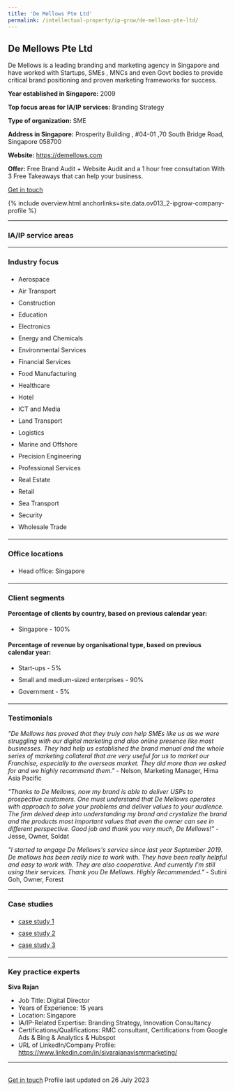 ```yaml
---
title: 'De Mellows Pte Ltd'
permalink: /intellectual-property/ip-grow/de-mellows-pte-ltd/
---
```


## De Mellows Pte Ltd

De Mellows is a leading branding and marketing agency in Singapore and have worked with Startups, SMEs , MNCs and even Govt bodies to provide critical brand positioning and proven marketing frameworks for success.

<b>Year established in Singapore:</b> 2009

<b>Top focus areas for IA/IP services:</b> Branding Strategy

<b>Type of organization:</b> SME

<b>Address in Singapore:</b> Prosperity Building , #04-01 ,70 South Bridge Road, Singapore 058700

<b>Website:</b> <a href='https://demellows.com'>https://demellows.com</a>

<b>Offer:</b> Free Brand Audit + Website Audit and a 1 hour free consultation With 3 Free Takeaways that can help your business.

<a class='btn' href='https://form.gov.sg/648fc056ef9c070011abf0e3' target='_blank' rel='noopener'>Get in touch</a>

{% include overview.html anchorlinks=site.data.ov013_2-ipgrow-company-profile %}

---
<a name='ip-related-service-areas'></a>
### IA/IP service areas

---
<a name='industry-focus'></a>
### Industry focus

<ul><li style='line-height: 27px; margin: 0px 0px !important'> Aerospace</li><li style='line-height: 27px; margin: 0px 0px !important'>Air Transport</li><li style='line-height: 27px; margin: 0px 0px !important'>Construction</li><li style='line-height: 27px; margin: 0px 0px !important'>Education</li><li style='line-height: 27px; margin: 0px 0px !important'>Electronics</li><li style='line-height: 27px; margin: 0px 0px !important'>Energy and Chemicals</li><li style='line-height: 27px; margin: 0px 0px !important'>Environmental Services</li><li style='line-height: 27px; margin: 0px 0px !important'>Financial Services</li><li style='line-height: 27px; margin: 0px 0px !important'>Food Manufacturing</li><li style='line-height: 27px; margin: 0px 0px !important'>Healthcare</li><li style='line-height: 27px; margin: 0px 0px !important'>Hotel</li><li style='line-height: 27px; margin: 0px 0px !important'>ICT and Media</li><li style='line-height: 27px; margin: 0px 0px !important'>Land Transport</li><li style='line-height: 27px; margin: 0px 0px !important'>Logistics</li><li style='line-height: 27px; margin: 0px 0px !important'>Marine and Offshore</li><li style='line-height: 27px; margin: 0px 0px !important'>Precision Engineering</li><li style='line-height: 27px; margin: 0px 0px !important'>Professional Services</li><li style='line-height: 27px; margin: 0px 0px !important'>Real Estate</li><li style='line-height: 27px; margin: 0px 0px !important'>Retail</li><li style='line-height: 27px; margin: 0px 0px !important'>Sea Transport</li><li style='line-height: 27px; margin: 0px 0px !important'>Security</li><li style='line-height: 27px; margin: 0px 0px !important'>Wholesale Trade</li></ul>

---
<a name='office-locations'></a>
### Office locations

<ul><li style='line-height: 27px; margin: 0px 0px !important'> Head office: Singapore</li></ul>

---
<a name='client-segments'></a>
### Client segments

**Percentage of clients by country, based on previous calendar year:**

<ul><li style='line-height: 27px; margin: 0px 0px !important'> Singapore - 100%</li></ul>

**Percentage of revenue by organisational type, based on previous calendar year:**

<ul><li style='line-height: 27px; margin: 0px 0px !important'> Start-ups - 5%</li><li style='line-height: 27px; margin: 0px 0px !important'>Small and medium-sized enterprises - 90%</li><li style='line-height: 27px; margin: 0px 0px !important'>Government - 5%</li></ul>

---
<a name='testimonials'></a>
### Testimonials

*"De Mellows has proved that they truly can help SMEs like us as we were struggling with our digital marketing and also online presence like most businesses.  They had help us established the brand manual and the whole series of marketing collateral that are very useful for us to market our Franchise, especially to the overseas market.  They did more than we asked for and we highly recommend them."* - Nelson, Marketing Manager, Hima Asia Pacific

*"Thanks to De Mellows, now my brand is able to deliver USPs to prospective customers. One must understand that De Mellows operates with approach to solve your problems and deliver values to your audience. The firm delved deep into understanding my brand and crystalize the brand and the products most important values that even the owner can see in different perspective. Good job and thank you very much, De Mellows!"* - Jesse, Owner, Soldat 

*"I started to engage De Mellows's service since last year September 2019. De mellows has been really nice to work with. They have been really helpful and easy to work with. They are also cooperative. And currently I'm still using their services. Thank you De Mellows. Highly Recommended."* - Sutini Goh, Owner, Forest



---
<a name='case-studies'></a>
### Case studies

<ul><li style='line-height: 27px; margin: 0px 0px !important'> <a href="https://demellows.com/sia-engineering/" target="_blank" rel="noopener">case study 1</a></li><li style='line-height: 27px; margin: 0px 0px !important'><a href="https://demellows.com/singapore-university-of-social-sciences/" target="_blank" rel="noopener">case study 2</a></li><li style='line-height: 27px; margin: 0px 0px !important'><a href="https://demellows.com/the-british-club/" target="_blank" rel="noopener">case study 3</a></li></ul>

---
<a name='key-practice-experts'></a>
### Key practice experts

**Siva Rajan**

- Job Title: Digital Director
- Years of Experience: 15 years
- Location: Singapore
- IA/IP-Related Expertise: Branding Strategy, Innovation Consultancy
- Certifications/Qualifications: RMC consultant, Certifications from Google Ads & Bing & Analytics & Hubspot  
- URL of LinkedIn/Company Profile: <a href="https://www.linkedin.com/in/sivarajanavismrmarketing/" target="_blank" rel="noopener">https://www.linkedin.com/in/sivarajanavismrmarketing/</a>

---

<br>
<a class='btn' href='https://form.gov.sg/648fc056ef9c070011abf0e3' target='_blank' rel='noopener'>Get in touch</a>
Profile last updated on 26 July 2023
